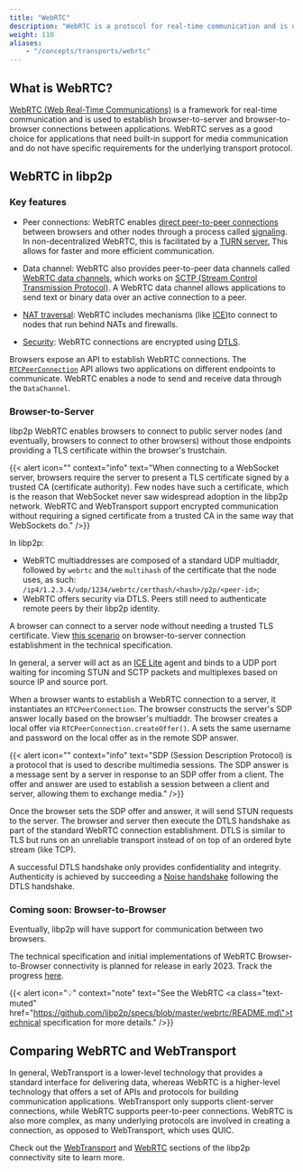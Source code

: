```yaml
---
title: "WebRTC"
description: "WebRTC is a protocol for real-time communication and is used to establish connections between browsers and other nodes."
weight: 110
aliases:
    - "/concepts/transports/webrtc"
---
```


## What is WebRTC?

[WebRTC (Web Real-Time Communications)](https://webrtc.org/) is a framework for real-time
communication and is used to establish browser-to-server and browser-to-browser connections
between applications. WebRTC serves as a good choice for applications that need built-in support
for media communication and do not have specific requirements for the underlying transport
protocol.

## WebRTC in libp2p

### Key features

- Peer connections: WebRTC enables [direct peer-to-peer connections](https://webrtc.org/getting-started/peer-connections)
  between browsers and other nodes through a process called [signaling](https://webrtc.org/getting-started/peer-connections#signaling).
  In non-decentralized WebRTC, this is facilitated by a [TURN server.](https://webrtc.org/getting-started/turn-server)
  This allows for faster and more efficient communication.

- Data channel: WebRTC also provides peer-to-peer data channels called
  [WebRTC data channels](https://developer.mozilla.org/en-US/docs/Games/Techniques/WebRTC_data_channels),
  which works on
  [SCTP (Stream Control Transmission Protocol)](https://en.wikipedia.org/wiki/Stream_Control_Transmission_Protocol).
  A WebRTC data channel allows applications to send text or binary data over an active connection to a peer.

- [NAT traversal](../nat/overview): WebRTC includes mechanisms (like
  [ICE](https://datatracker.ietf.org/doc/rfc5245/))to connect to nodes that run behind
  NATs and firewalls.

- [Security](../secure-comm/overview): WebRTC connections are encrypted using
  [DTLS](https://en.wikipedia.org/wiki/Datagram_Transport_Layer_Security).

Browsers expose an API to establish WebRTC connections. The
[`RTCPeerConnection`](https://developer.mozilla.org/en-US/docs/Web/API/RTCPeerConnection/RTCPeerConnection)
API allows two applications on different endpoints to communicate. WebRTC enables
a node to send and receive data through the `DataChannel`.

### Browser-to-Server

libp2p WebRTC enables browsers to connect to public server nodes (and eventually,
browsers to connect to other browsers) without those endpoints providing a TLS
certificate within the browser's trustchain.

{{< alert icon="" context="info" text="When connecting to a WebSocket server, browsers require the server to present a TLS certificate signed by a trusted CA (certificate authority). Few nodes have such a certificate, which is the reason that WebSocket never saw widespread adoption in the libp2p network. WebRTC and WebTransport support encrypted communication without requiring a signed certificate from a trusted CA in the same way that WebSockets do." />}}

In libp2p:

- WebRTC multiaddresses are composed of a standard UDP multiaddr,
  followed by `webrtc` and the `multihash` of the certificate that
  the node uses, as such:
  `/ip4/1.2.3.4/udp/1234/webrtc/certhash/<hash>/p2p/<peer-id>`;
- WebRTC offers security via DTLS. Peers still need to authenticate remote peers
  by their libp2p identity.

A browser can connect to a server node without needing a trusted TLS
certificate. View [this scenario](https://github.com/libp2p/specs/blob/master/webrtc/README.md#browser-to-public-server) on browser-to-server connection establishment
in the technical specification.

In general, a server will act as an [ICE Lite](https://www.rfc-editor.org/rfc/rfc5245)
agent and binds to a UDP port waiting for incoming STUN and SCTP packets and multiplexes
based on source IP and source port.

When a browser wants to establish a WebRTC connection to a server, it instantiates
an `RTCPeerConnection`. The browser constructs the server's SDP answer locally
based on the browser's multiaddr. The browser creates a local offer via
`RTCPeerConnection.createOffer()`. A sets the same username and password on the
local offer as in the remote SDP answer.

{{< alert icon="" context="info" text="SDP (Session Description Protocol) is a protocol that is used to describe multimedia sessions. The SDP answer is a message sent by a server in response to an SDP offer from a client. The offer and answer are used to establish a session between a client and server, allowing them to exchange media." />}}

Once the browser sets the SDP offer and answer, it will send STUN requests to
the server. The browser and server then execute the DTLS handshake as part of the
standard WebRTC connection establishment. DTLS is similar to TLS but runs on an
unreliable transport instead of on top of an ordered byte stream (like TCP).

A successful DTLS handshake only provides confidentiality and integrity. Authenticity
is achieved by succeeding a [Noise handshake](../secure-comm/noise) following
the DTLS handshake.

<!-- TO ADD DIAGRAM -->

### Coming soon: Browser-to-Browser

Eventually, libp2p will have support for communication between two
browsers.

The technical specification and initial implementations of WebRTC
Browser-to-Browser connectivity is planned for release in early 2023.
Track the progress [here](https://github.com/libp2p/specs/issues/475).

<!-- TO ADD DIAGRAM -->

{{< alert icon="💡" context="note" text="See the WebRTC <a class=\"text-muted\" href=\"https://github.com/libp2p/specs/blob/master/webrtc/README.md\">technical specification</a> for more details." />}}

## Comparing WebRTC and WebTransport

In general, WebTransport is a lower-level technology that provides a
standard interface for delivering data, whereas WebRTC is a higher-level technology
that offers a set of APIs and protocols for building communication applications.
WebTransport only supports client-server connections, while WebRTC supports peer-to-peer
connections. WebRTC is also more complex, as many underlying protocols are involved in
creating a connection, as opposed to WebTransport, which uses QUIC.

Check out the
[WebTransport](https://connectivity.libp2p.io/#webtransport) and
[WebRTC](https://connectivity.libp2p.io/#webrtc) sections of the libp2p
connectivity site to learn more.
